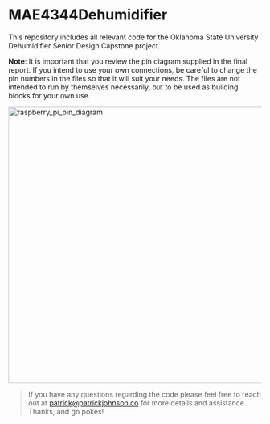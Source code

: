 # MAE4344Dehumidifier
This repository includes all relevant code for the Oklahoma State University Dehumidifier Senior Design Capstone project.

**Note**: It is important that you review the pin diagram supplied in the final report. If you intend to use your own connections, be careful to change the pin numbers in the files so that it will suit your needs. The files are not intended to run by themselves necessarily, but to be used as building blocks for your own use. 

<img width="548" alt="raspberry_pi_pin_diagram" src="https://user-images.githubusercontent.com/45681472/49632752-76f90800-f9bc-11e8-9afd-325577c7e35b.png">


>If you have any questions regarding the code please feel free to reach out at patrick@patrickjohnson.co for more details and assistance. Thanks, and go pokes!

      
